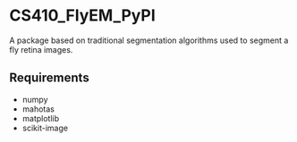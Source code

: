 # CS410_FlyEM_PyPI
A package based on traditional segmentation algorithms used to segment a fly retina images.


## Requirements

* numpy
* mahotas
* matplotlib
* scikit-image
